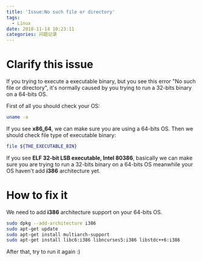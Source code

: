 ```yaml
---
title: 'Issue:No such file or directory'
tags:
  - Linux
date: 2018-11-14 10:23:11
categories: 问题记录
---
```

# Clarify this issue
If you trying to execute a executable binary, but you see this error "No such file or directory", it's normally caused by you trying to run a 32-bits binary on a 64-bits OS.
<!--more-->

First of all you should check your OS:
```bash
uname -a
```
If you see **x86_64**, we can make sure you are using a 64-bits OS.
Then we should check file type of executable binary:
```bash
file ${THE_EXECUTABLE_BIN}
```
If you see **ELF 32-bit LSB executable, Intel 80386**, basically we can make sure you are trying to run a 32-bits binary on a 64-bits OS meanwhile your OS haven't add **i386** architecture yet.

# How to fix it
We need to add **i386** architecture support on your 64-bits OS.
```bash
sudo dpkg --add-architecture i386
sudo apt-get update
sudo apt-get install multiarch-support
sudo apt-get install libc6:i386 libncurses5:i386 libstdc++6:i386
```
After that, try to run it again :)